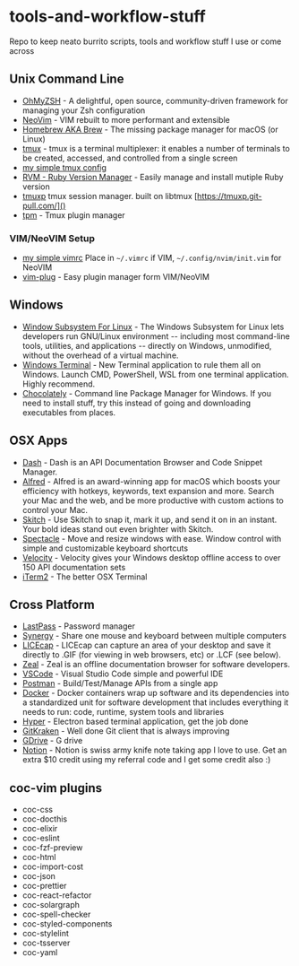 # tools-and-workflow-stuff
Repo to keep neato burrito scripts, tools and workflow stuff I use or come across

## Unix Command Line
* [OhMyZSH](https://ohmyz.sh) - A delightful, open source, community-driven framework for managing your Zsh configuration
* [NeoVim](https://neovim.io) - VIM rebuilt to more performant and extensible
* [Homebrew AKA Brew](https://brew.sh) - The missing package manager for macOS (or Linux)
* [tmux](https://www.hamvocke.com/blog/a-quick-and-easy-guide-to-tmux/) - tmux is a terminal multiplexer: it enables a number of terminals to be created, accessed, and controlled from a single screen
* [my simple tmux config](https://github.com/talk2MeGooseman/tools-and-workflow-stuff/blob/master/.tmux.conf)
* [RVM - Ruby Version Manager](https://rvm.io/rvm/install) - Easily manage and install mutiple Ruby version
* [tmuxp](https://github.com/tmux-python/tmuxp) tmux session manager. built on libtmux [https://tmuxp.git-pull.com/]()
* [tpm](https://github.com/tmux-plugins/tpm) - Tmux plugin manager

### VIM/NeoVIM Setup
* [my simple vimrc](https://github.com/talk2MeGooseman/tools-and-workflow-stuff/blob/master/.vimrc) Place in `~/.vimrc` if VIM, `~/.config/nvim/init.vim` for NeoVIM
* [vim-plug](https://github.com/junegunn/vim-plug) - Easy plugin manager form VIM/NeoVIM

## Windows
* [Window Subsystem For Linux](https://docs.microsoft.com/en-us/windows/wsl/install-win10) - The Windows Subsystem for Linux lets developers run GNU/Linux environment -- including most command-line tools, utilities, and applications -- directly on Windows, unmodified, without the overhead of a virtual machine.
* [Windows Terminal](https://github.com/microsoft/terminal) - New Terminal application to rule them all on Windows. Launch CMD, PowerShell, WSL from one terminal application. Highly recommend.
* [Chocolately](https://chocolatey.org/) - Command line Package Manager for Windows. If you need to install stuff, try this instead of going and downloading executables from places.

## OSX Apps
* [Dash](https://kapeli.com/dash) - Dash is an API Documentation Browser and Code Snippet Manager.
* [Alfred](https://www.alfredapp.com/) - Alfred is an award-winning app for macOS which boosts your efficiency with hotkeys, keywords, text expansion and more. Search your Mac and the web, and be more productive with custom actions to control your Mac.
* [Skitch](https://evernote.com/products/skitch) - Use Skitch to snap it, mark it up, and send it on in an instant. Your bold ideas stand out even brighter with Skitch.
* [Spectacle](https://www.spectacleapp.com/) - Move and resize windows with ease. Window control with simple and customizable keyboard shortcuts
* [Velocity](http://velocity.silverlakesoftware.com/) - Velocity gives your Windows desktop offline access to over 150 API documentation sets
* [iTerm2](https://www.iterm2.com) - The better OSX Terminal

## Cross Platform
* [LastPass](https://lastpass.com/misc_download2.php) - Password manager 
* [Synergy](https://symless.com/synergy) - Share one mouse and keyboard between multiple computers 
* [LICEcap](https://www.cockos.com/licecap/) - LICEcap can capture an area of your desktop and save it directly to .GIF (for viewing in web browsers, etc) or .LCF (see below).
* [Zeal](https://zealdocs.org/) - Zeal is an offline documentation browser for software developers.
* [VSCode](https://code.visualstudio.com) - Visual Studio Code simple and powerful IDE
* [Postman](https://www.getpostman.com) - Build/Test/Manage APIs from a single app
* [Docker](https://hub.docker.com) - Docker containers wrap up software and its dependencies into a standardized unit for software development that includes everything it needs to run: code, runtime, system tools and libraries
* [Hyper](https://hyper.is/) - Electron based terminal application, get the job done
* [GitKraken](https://www.gitkraken.com/invite/tdPyyVNg) - Well done Git client that is always improving
* [GDrive](https://www.google.com/drive/download/) - G drive
* [Notion](https://www.notion.so/?r=887fba53b2e346928bb11aa3cf0667e6) - Notion is swiss army knife note taking app I love to use. Get an extra $10 credit using my referral code and I get some credit also :)

## coc-vim plugins
- coc-css
- coc-docthis
- coc-elixir
- coc-eslint
- coc-fzf-preview
- coc-html
- coc-import-cost
- coc-json
- coc-prettier
- coc-react-refactor
- coc-solargraph
- coc-spell-checker
- coc-styled-components
- coc-stylelint
- coc-tsserver
- coc-yaml
